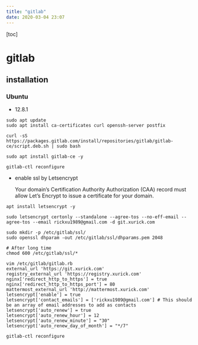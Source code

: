 ```yaml
---
title: "gitlab"
date: 2020-03-04 23:07
---
```

[toc]





# gitlab



## installation 

### Ubuntu

* 12.8.1

```
sudo apt update
sudo apt install ca-certificates curl openssh-server postfix

curl -sS https://packages.gitlab.com/install/repositories/gitlab/gitlab-ce/script.deb.sh | sudo bash

sudo apt install gitlab-ce -y

gitlab-ctl reconfigure
```



* enable ssl by Letsencrypt 

    Your domain’s Certification Authority Authorization (CAA) record must allow Let’s Encrypt to issue a certificate for your domain.

```
apt install letsencrypt -y

sudo letsencrypt certonly --standalone --agree-tos --no-eff-email --agree-tos --email rickxu1989@gmail.com -d git.xurick.com

sudo mkdir -p /etc/gitlab/ssl/
sudo openssl dhparam -out /etc/gitlab/ssl/dhparams.pem 2048

# After long time
chmod 600 /etc/gitlab/ssl/*

vim /etc/gitlab/gitlab.rb
external_url 'https://git.xurick.com'
registry_external_url 'https://registry.xurick.com'
nginx['redirect_http_to_https'] = true
nginx['redirect_http_to_https_port'] = 80
mattermost_external_url 'http://mattermost.xurick.com'
letsencrypt['enable'] = true
letsencrypt['contact_emails'] = ['rickxu1989@gmail.com'] # This should be an array of email addresses to add as contacts
letsencrypt['auto_renew'] = true
letsencrypt['auto_renew_hour'] = 12
letsencrypt['auto_renew_minute'] = "30"
letsencrypt['auto_renew_day_of_month'] = "*/7"

gitlab-ctl reconfigure
```

